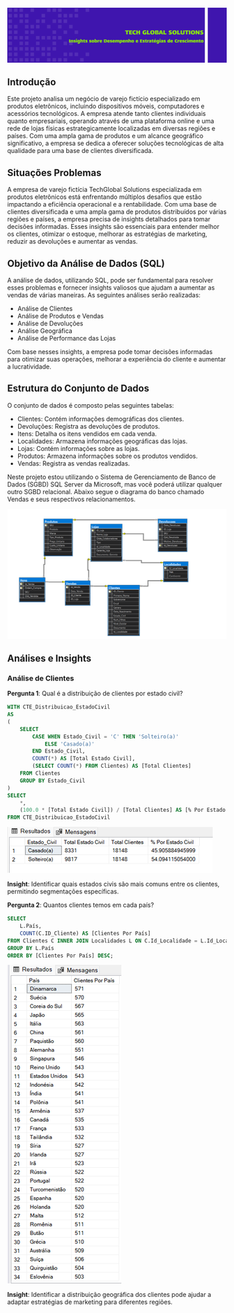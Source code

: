![](https://github.com/DuduTrindade/Analises_de_Dados/blob/main/Projetos/Projeto%2001/img/titulo.png)


## Introdução
Este projeto analisa um negócio de varejo fictício especializado em produtos eletrônicos, incluindo dispositivos móveis, computadores e acessórios tecnológicos. 
A empresa atende tanto clientes individuais quanto empresariais, operando através de uma plataforma online e uma rede de lojas físicas estrategicamente localizadas em 
diversas regiões e países. Com uma ampla gama de produtos e um alcance geográfico significativo, a empresa se dedica a oferecer soluções tecnológicas de alta qualidade 
para uma base de clientes diversificada.

## Situações Problemas
A empresa de varejo fictícia TechGlobal Solutions especializada em produtos eletrônicos está enfrentando múltiplos desafios que estão impactando a eficiência operacional e a 
rentabilidade. Com uma base de clientes diversificada e uma ampla gama de produtos distribuídos por várias regiões e países, a empresa precisa de insights detalhados para 
tomar decisões informadas. Esses insights são essenciais para entender melhor os clientes, otimizar o estoque, melhorar as estratégias de marketing, reduzir as devoluções e 
aumentar as vendas.

## Objetivo da Análise de Dados (SQL)
A análise de dados, utilizando SQL, pode ser fundamental para resolver esses problemas e fornecer insights valiosos que ajudam a aumentar as vendas de várias maneiras. 
As seguintes análises serão realizadas:
*	Análise de Clientes
*	Análise de Produtos e Vendas
*	Análise de Devoluções
*	Análise Geográfica
*	Análise de Performance das Lojas

Com base nesses insights, a empresa pode tomar decisões informadas para otimizar suas operações, melhorar a experiência do cliente e aumentar a lucratividade.

## Estrutura do Conjunto de Dados

O conjunto de dados é composto pelas seguintes tabelas:
*	Clientes: Contém informações demográficas dos clientes.
*	Devoluções: Registra as devoluções de produtos.
*	Itens: Detalha os itens vendidos em cada venda.
*	Localidades: Armazena informações geográficas das lojas.
*	Lojas: Contém informações sobre as lojas.
*	Produtos: Armazena informações sobre os produtos vendidos.
*	Vendas: Registra as vendas realizadas.

Neste projeto estou utilizando o Sistema de Gerenciamento de Banco de Dados (SGBD) SQL Server da Microsoft, mas você poderá utilizar qualquer outro SGBD relacional.
Abaixo segue o diagrama do banco chamado Vendas e seus respectivos relacionamentos.

![](https://github.com/DuduTrindade/Analises_de_Dados/blob/main/Projetos/Projeto%2001/img/DIAGRAMA%20VENDAS.png)

## Análises e Insights

### Análise de Clientes
**Pergunta 1**: Qual é a distribuição de clientes por estado civil?

~~~SQL
WITH CTE_Distribuicao_EstadoCivil
AS
(
	SELECT 
		CASE WHEN Estado_Civil = 'C' THEN 'Solteiro(a)'
			ELSE 'Casado(a)'
		END	Estado_Civil,
		COUNT(*) AS [Total Estado Civil],
		(SELECT COUNT(*) FROM Clientes) AS [Total Clientes]
	FROM Clientes
	GROUP BY Estado_Civil
)
SELECT
	*,
	(100.0 * [Total Estado Civil]) / [Total Clientes] AS [% Por Estado Civil]
FROM CTE_Distribuicao_EstadoCivil
~~~
![](https://github.com/DuduTrindade/Analises_de_Dados/blob/main/Projetos/Projeto%2001/img/pergunta%2001.png)

**Insight**: Identificar quais estados civis são mais comuns entre os clientes, permitindo segmentações específicas.

**Pergunta 2**: Quantos clientes temos em cada país?

~~~SQL
SELECT 
	L.País,
	COUNT(C.ID_Cliente) AS [Clientes Por País]
FROM Clientes C INNER JOIN Localidades L ON C.Id_Localidade = L.Id_Localidade
GROUP BY L.País
ORDER BY [Clientes Por País] DESC;
~~~
![](https://github.com/DuduTrindade/Analises_de_Dados/blob/main/Projetos/Projeto%2001/img/pergunta%2002.png)

**Insight**: Identificar a distribuição geográfica dos clientes pode ajudar a adaptar estratégias de marketing para diferentes regiões.



















































